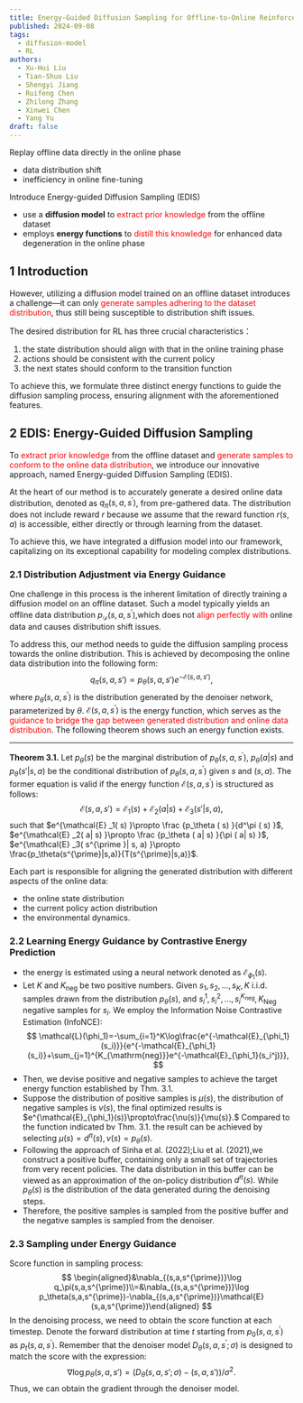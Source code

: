 ```yaml
---
title: Energy-Guided Diffusion Sampling for Offline-to-Online Reinforcement Learning
published: 2024-09-08
tags:
  - diffusion-model
  - RL
authors:
  - Xu-Hui Liu
  - Tian-Shuo Liu
  - Shengyi Jiang
  - Ruifeng Chen
  - Zhilong Zhang
  - Xinwei Chen
  - Yang Yu
draft: false
---
```

Replay offline data directly in the online phase
- data distribution shift
- inefficiency in online fine-tuning

Introduce Energy-guided Diffusion Sampling (EDIS)
- use a **diffusion model** to <font color="#ff0000">extract prior knowledge</font> from the offline dataset
- employs **energy functions** to <font color="#ff0000">distill this knowledge</font> for enhanced data degeneration in the online phase

## 1 Introduction

However, utilizing a diffusion model trained on an offline dataset introduces a challenge—it can only <font color="#ff0000">generate samples adhering to the dataset distribution</font>, thus still being susceptible to distribution shift issues.

The desired distribution for RL has three crucial characteristics：
1. the state distribution should align with that in the online training phase
2. actions should be consistent with the current policy
3. the next states should conform to the transition function

To achieve this, we formulate three distinct energy functions to guide the diffusion sampling process, ensuring alignment with the aforementioned features.


## 2 EDIS: Energy-Guided Diffusion Sampling

To <font color="#ff0000">extract prior knowledge</font> from the offline dataset and <font color="#ff0000">generate samples to conform to the online data distribution</font>, we introduce our innovative approach, named Energy-guided Diffusion Sampling (EDIS).

At the heart of our method is to accurately generate a desired online data distribution, denoted as $q_\pi(s,a,s^{\prime})$, from pre-gathered data. The distribution does not include reward $r$ because we assume that the reward function $r(s,a)$ is accessible, either directly or through learning from the dataset. 

To achieve this, we have integrated a diffusion model into our framework, capitalizing on its exceptional capability for modeling complex distributions.

### 2.1 Distribution Adjustment via Energy Guidance

One challenge in this process is the inherent limitation of directly training a diffusion model on an offline dataset. Such a model typically yields an offline data distribution $p_\mathcal{D}(s,a,s^{\prime})$,which does not <font color="#ff0000">align perfectly with</font> online data and causes distribution shift issues. 

To address this, our method needs to guide the diffusion sampling process towards the online distribution. This is achieved by decomposing the online data distribution into the following form:
$$
q_\pi(s,a,s')\propto p_\theta(s,a,s')e^{-\mathcal{E}(s,a,s')},
$$
where $p_\theta(s,a,s^{\prime})$ is the distribution generated by the denoiser network, parameterized by $\theta$. $\mathcal{E}(s,a,s^\prime)$ is the energy function, which serves as the <font color="#ff0000">guidance to bridge the gap between generated distribution and online data distribution</font>. The following theorem shows such an energy function exists.

---
**Theorem 3.1.** Let $p_\theta(s)$ be the marginal distribution of $p_\theta ( s, a, s^{\prime })$, $p_{\theta}(a|s)$ and $p_{\theta}(s'|s,a)$ be the conditional distribution of $p_\theta ( s, a, s^{\prime })$ given $s$ and $( s, a)$. The former equation is valid if the energy function $\mathcal{E} ( s, a, s^\prime )$  is structured as follows: 
$$
\mathcal{E}(s,a,s')=\mathcal{E}_1(s)+\mathcal{E}_2(a|s)+\mathcal{E}_3(s'|s,a),
$$
such that $e^{\mathcal{E} _1( s) }\propto \frac {p_\theta ( s) }{d^\pi ( s) }$, $e^{\mathcal{E} _2( a| s) }\propto \frac {p_\theta ( a| s) }{\pi ( a| s) }$, $e^{\mathcal{E} _3( s^{\prime }| s, a) }\propto \frac{p_\theta(s^{\prime}|s,a)}{T(s^{\prime}|s,a)}$.

Each part is responsible for aligning the generated distribution with different aspects of the online data: 
- the online state distribution
- the current policy action distribution
- the environmental dynamics.

### 2.2 Learning Energy Guidance by Contrastive Energy Prediction

- the energy is estimated using a neural network denoted as $\mathcal{E}_{\phi_1}(s).$ 
- Let $K$ and $K_\mathrm{neg}$ be two positive numbers. Given $s_1,s_2,\ldots,s_K,K$ i.i.d. samples drawn from the distribution $p_\theta(s)$, and $s_i^1,s_i^2,\ldots,s_i^{K_{\mathrm{neg}}},K_{\mathrm{Neg}}$ negative samples for $s_i.$ We employ the Information Noise Contrastive Estimation (InfoNCE):
$$
\mathcal{L}(\phi_1)=-\sum_{i=1}^K\log\frac{e^{-\mathcal{E}_{\phi_1}(s_i)}}{e^{-\mathcal{E}_{\phi_1}(s_i)}+\sum_{j=1}^{K_{\mathrm{neg}}}e^{-\mathcal{E}_{\phi_1}(s_i^j)}},
$$
- Then, we devise positive and negative samples to achieve the target energy function established by Thm. 3.1. 
- Suppose the distribution of positive samples is $\mu(s)$, the distribution of negative samples is $\nu(s)$, the final optimized results is $e^{\mathcal{E}_{\phi_1}(s)}\propto\frac{\nu(s)}{\mu(s)}.$ Compared to the function indicated bv Thm. 3.1. the result can be achieved by selecting $\mu(s)=d^\pi(s),\nu(s)=p_\theta(s).$ 
- Following the approach of Sinha et al. (2022);Liu et al. (2021),we construct a positive buffer, containing only a small set of trajectories from very recent policies. The data distribution in this buffer can be viewed as an approximation of the on-policy distribution $d^\pi(s).$ While $p_\theta(s)$ is the distribution of the data generated during the denoising steps. 
- Therefore, the positive samples is sampled from the positive buffer and the negative samples is sampled from the denoiser.

### 2.3 Sampling under Energy Guidance

Score function in sampling process:
$$
\begin{aligned}&\nabla_{(s,a,s^{\prime})}\log q_\pi(s,a,s^{\prime})\\=&\nabla_{(s,a,s^{\prime})}\log p_\theta(s,a,s^{\prime})-\nabla_{(s,a,s^{\prime})}\mathcal{E}(s,a,s^{\prime})\end{aligned}
$$
In the denoising process, we need to obtain the score function at each timestep. Denote the forward distribution at time $t$ starting from $p_0(s,a,s^{\prime})$ as $p_t(s,a,s^{\prime}).$ Remember that the denoiser model $D_\theta(s,a,s^{\prime};\sigma)$ is designed to match the score with the expression:
$$
\nabla\log p_\theta(s,a,s')=(D_\theta(s,a,s';\sigma)-(s,a,s'))/\sigma^2.
$$
Thus, we can obtain the gradient through the denoiser model.
